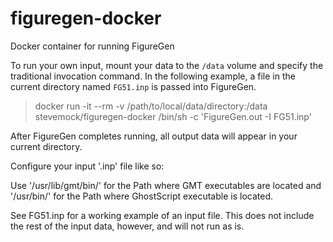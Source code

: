 # figuregen-docker
Docker container for running FigureGen

To run your own input, mount your data to the `/data` volume and
specify the traditional invocation command. In the following example,
a file in the current directory named `FG51.inp` is passed into FigureGen.

> docker run -it --rm -v /path/to/local/data/directory:/data stevemock/figuregen-docker /bin/sh -c 'FigureGen.out -I FG51.inp'

After FigureGen completes running, all output data will appear in your
current directory.

Configure your input '.inp' file like so:

Use '/usr/lib/gmt/bin/' for the Path where GMT executables are located and '/usr/bin/' for the Path where GhostScript executable is located.

See FG51.inp for a working example of an input file. This does not include the rest of the input data, however, and will not run as is.
